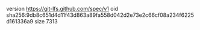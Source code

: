 version https://git-lfs.github.com/spec/v1
oid sha256:9db8c651d4d11f43d863a89fa558d042d2e73e2c66cf08a234f6225d161336a9
size 7313
